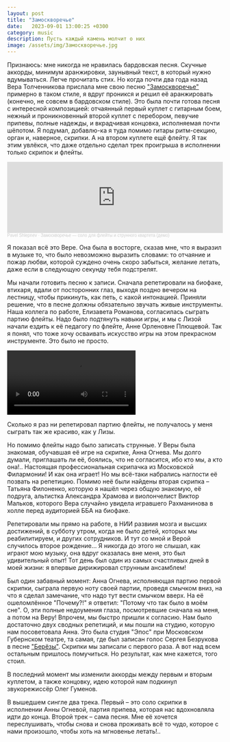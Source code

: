 ```yaml
---
layout: post
title: "Замоскворечье"
date:   2023-09-01 13:00:25 +0300
category: music
description: Пусть каждый камень молчит о них
image: /assets/img/Замоскворечье.jpg
---
```

Признаюсь: мне никогда не нравилась бардовская песня. Скучные аккорды, минимум аранжировки, заунывный текст, в который нужно вдумываться. Легче прочитать стих. Но когда почти два года назад Вера Толченникова прислала мне свою песню ["Замоскворечье"](https://artcascade.site/cascades/44) примерно в таком стиле, я вдруг проникся и решил её аранжировать (конечно, не совсем в бардовском стиле). Это была почти готова песня с интересной композицией: отчаянный первый куплет с гитарным боем, нежный и проникновенный второй куплет с перебором, певучие припевы, полные надежды, и вкрадчивая концовка, исполняемая почти шёпотом. Я подумал, добавлю-ка я туда помимо гитары ритм-секцию, орган и, наверное, скрипки. А на втором куплете ещё флейту. Я так этим увлёкся, что даже отдельно сделал трек проигрыша в исполнении только скрипок и флейты.

<iframe width="100%" height="166" scrolling="no" frameborder="no" allow="autoplay" src="https://w.soundcloud.com/player/?url=https%3A//api.soundcloud.com/tracks/1188624052&color=ff5500"></iframe><div style="font-size: 10px; color: #cccccc;line-break: anywhere;word-break: normal;overflow: hidden;white-space: nowrap;text-overflow: ellipsis; font-family: Interstate,Lucida Grande,Lucida Sans Unicode,Lucida Sans,Garuda,Verdana,Tahoma,sans-serif;font-weight: 100;"><a href="https://soundcloud.com/pavel-shlepnev" title="Pavel  Shlepnev" target="_blank" style="color: #cccccc; text-decoration: none;">Pavel  Shlepnev</a> · <a href="https://soundcloud.com/pavel-shlepnev/zamoskvoreche-solo-dlya-fleyty-i-strunnogo-kvarteta-demo" title="Замоскворечье — соло для флейты и струнного квартета (демо)" target="_blank" style="color: #cccccc; text-decoration: none;">Замоскворечье — соло для флейты и струнного квартета (демо)</a></div>

Я показал всё это Вере. Она была в восторге, сказав мне, что я выразил в музыке то, что было невозможно выразить словами: то отчаяние и пожар любви, которой суждено очень скоро забыться, желание летать, даже если в следующую секунду тебя подстрелят.

Мы начали готовить песню к записи. Сначала репетировали на биофаке, втихаря, вдали от посторонних глаз, выходя поздно вечером на лестницу, чтобы прикинуть, как петь, с какой интонацией. Приняли решение, что в песне должны обязательно звучать живые инструменты. Наша коллега по работе, Елизавета Романова, согласилась сыграть партию флейты. Надо было подтянуть навыки игры, и мы с Лизой начали ездить к её педагогу по флейте, Анне Орленовне Плющевой. Так я понял, что тоже хочу осваивать искусство игры на этом прекрасном инструменте. Это было не просто.

<div class="ratio" style="--bs-aspect-ratio: 50%;">
    <video src="/assets/media/VID_20221117_195936.mp4" controls></video>
</div>

Сколько я раз ни репетировал партию флейты, не получалось у меня сыграть так же красиво, как у Лизы.

Но помимо флейты надо было записать струнные. У Веры была знакомая, обучавшая её игре на скрипке, Анна Огнева. Мы долго думали, приглашать ли её, боялись, что не согласится, ибо кто мы, а кто она!.. Настоящая профессиональная скрипачка из Московской Филармонии! И как она играет! Но мы всё-таки набрались наглости её позвать на репетицию. Помимо неё были найдены вторая скрипка – Татьяна Филоненко, которую я нашёл через общую знакомую, её подруга, альтистка Александра Храмова и виолончелист Виктор Мальков, которого Вера случайно увидела игравшего Рахманинова в холле перед аудиторией ББА на биофаке.

Репетировали мы прямо на работе, в НИИ развиия мозга и высших достижений, в субботу утром, когда не было детей, которых мы реабилитируем, и других сотрудников. И тут со мной и Верой случилось второе рождение... Я никогда до этого не слышал, как играют мою музыку, она вдруг оказалась вне меня, это был удивительный опыт! Тот день был один из самых счастливых дней в моей жизни: я впервые дирижировал струнным ансамблем!

Был один забавный момент: Анна Огнева, исполняющая партию первой скрипки, сыграла первую ноту своей партии, проведя смычком вниз, на что я сделал замечание, что надо тут вести смычком вверх. На её ошеломлённое "Почему?!" я ответил: "Потому что так было в моём сне". О, эти полные недоумения глаза, посмотревшие сначала на меня, а потом на Веру! Впрочем, мы быстро пришли к согласию. Нам было достаточно двух сводных репетиций, и мы пошли на студию, которую нам посоветовала Анна. Это была студия "Эпос" при Московском Губернском театре, та самая, где был записан голос Сергея Безрукова в песне ["Берёзы"](https://www.youtube.com/watch?v=zQyYidgk-0Y). Скрипки мы записали с первого раза. А вот над всем остальным пришлось помучиться. Но результат, как мне кажется, того стоил.

В последний момент мы изменили аккорды между первым и вторым куплетом, а также концовку, идею которой нам подкинул звукорежиссёр Олег Гуменов.

В вышедшем сингле два трека. Первый – это соло скрипки в исполнении Анны Огневой, партия припева, которая нас вдохновляла идти до конца. Второй трек – сама песня. Мне её хочется переслушивать, чтобы снова и снова проживать всё то чудо, которое с нами произошло, чтобы хоть на мгновенье летать!..